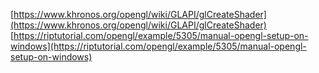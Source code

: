 [https://www.khronos.org/opengl/wiki/GLAPI/glCreateShader](https://www.khronos.org/opengl/wiki/GLAPI/glCreateShader)
[https://riptutorial.com/opengl/example/5305/manual-opengl-setup-on-windows](https://riptutorial.com/opengl/example/5305/manual-opengl-setup-on-windows)
